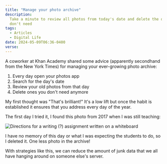 ```yaml
---
title: "Manage your photo archive"
description:
  Take a minute to review all photos from today's date and delete the ones you
  don't need
tags:
  - Articles
  - Digital Life
date: 2024-05-09T06:36-0400
verse:
---
```


A coworker at Khan Academy shared some advice (apparently secondhand from the
New York Times) for managing your ever-growing photo archive:

1. Every day open your photos app
2. Search for the day's date
3. Review your old photos from that day
4. Delete ones you don't need anymore

My first thought was "That's brilliant!" It's a low lift but once the habit is
established it ensures that you address every day of the year.

The first day I tried it, I found this photo from 2017 when I was still
teaching:

![Directions for a writing (?) assignment written on a whiteboard](/img/old-photo.jpg)

I have no memory of this day or what I was expecting the students to do, so I
deleted it. One less photo in the archive!

With strategies like this, we can reduce the amount of junk data that we all
have hanging around on someone else's server.
